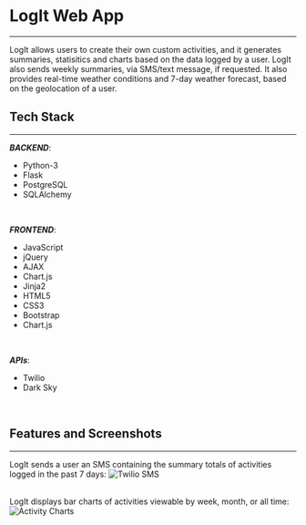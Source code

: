 # LogIt Web App
---
LogIt allows users to create their own custom activities, and it generates  summaries, statisitics and charts based on the data logged by a user. 
LogIt also sends weekly summaries, via SMS/text message, if requested.
It also provides real-time weather conditions and 7-day weather forecast, based on the geolocation of a user.

## Tech Stack
---
_**BACKEND**_: 
- Python-3 
- Flask 
- PostgreSQL 
- SQLAlchemy
<br/>

_**FRONTEND**_: 
- JavaScript
- jQuery
- AJAX
- Chart.js
- Jinja2
- HTML5
- CSS3
- Bootstrap
- Chart.js
<br/>

_**APIs**_: 
- Twilio
- Dark Sky
<br/>

## Features and Screenshots
---
LogIt sends a user an SMS containing the summary totals of activities logged in the past 7 days:
![Twilio SMS](https://github.com/innabobolina/Activity-Log-Full-Stack-App/tree/master/static/images/twilio-sms.png)
<br/><br/>

LogIt displays bar charts of activities viewable by week, month, or all time:
![Activity Charts](https://github.com/innabobolina/Activity-Log-Full-Stack-App/tree/master/static/images/charts.png)













